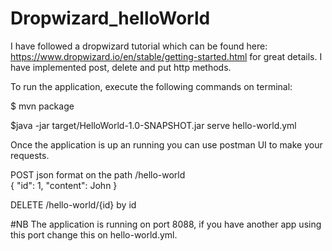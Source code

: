# Dropwizard_helloWorld
I have followed a dropwizard tutorial which can be found here: https://www.dropwizard.io/en/stable/getting-started.html for great details. I have implemented post, delete and put http methods. 

To run the application, execute the following commands on terminal:
  
$ mvn package   
 
$java -jar target/HelloWorld-1.0-SNAPSHOT.jar serve hello-world.yml  


Once the application is up an running you can use postman UI to make your requests.   


POST json format on the path /hello-world   
{ "id": 1,
  "content": John
}       

DELETE  /hello-world/{id} by id     

#NB 
The application is running on port 8088, if you have another app using this port change this on hello-world.yml.
